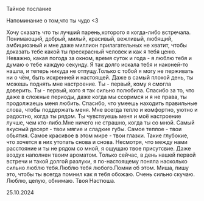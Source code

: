 

 Тайное посланиe


Напоминание о том,что ты чудо <3

Хочу сказать что ты лучший парень,которого я когда-либо встречала. 
Понимающий, добрый, милый, красивый, вежливый, любящий, амбициозный и мне даже миллион прилагательных не хватит, чтобы доказать тебе какой ты прескрасный человек и как я тебя ценю.
Неважно, какая погода за окном, время суток и года - я люблю тебя и думаю о тебе каждую секунду.
Я так долго искала тебя и наконей-то нашла, и теперь никуда не отпущу.Только с тобой я могу не перживать ни о чём, быть искренней и настоящей.
Даже в самый плохой день, ты можешь поднять мне настроение. Ты - первый, кому я смогла доверить. Ты - первый, кого я так сильно полюбила.
Спасибо за то, что даже в сложные периоды, даже когда мы ссоримся и я не права, ты продолжаешь меня любить.
Спасибо, что умеешь находить правильные слова, чтобы поддержать меня. Мне всегда тепло и комфортно, уютно и радостно, когда ты рядом.
Ты чувствуешь меня и моё настроение лучше, чем кто-либо.Мне ничего не страшно, когда ты со мной.
Самый вкусный десерт - твои мягие и сладкие губы. Самое теплое - твои обьятия. Самое красивое в этом мире - твои глазки.
Такие глубокие, что хочется в них утопать снова и снова.
Несмотря, что между нами расстояние и ты не рядом со мной, я ощущаю твое присутсвие. Даже воздух наполнен твоим ароматом.
Только сейчас, в день нашей первой встречи и такой долгой разлуки, я по-настоящему поняла насколько сильно люблю тебя.Люблю тебя любого.Помни об этом.
Миша, пишу это, чтобы ты всегда помнил как я тебя обожаю.
Очень сильно скучаю. Люблю, целую, обнимаю. Твоя Настюша.

25.10.2024
